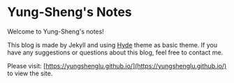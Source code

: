 # Yung-Sheng's Notes

Welcome to Yung-Sheng's notes!

This blog is made by Jekyll and using [Hyde](https://github.com/poole/hyde) theme as basic theme. If you have any suggestions or questions about this blog, feel free to contact me.

Please visit: [https://yungshenglu.github.io/](https://yungshenglu.github.io/) to view the site.
